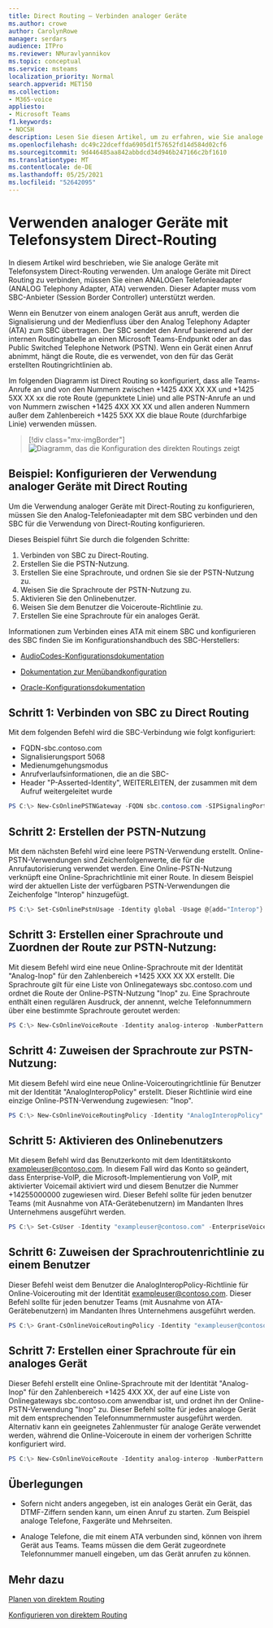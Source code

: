 ```yaml
---
title: Direct Routing – Verbinden analoger Geräte
ms.author: crowe
author: CarolynRowe
manager: serdars
audience: ITPro
ms.reviewer: NMuravlyannikov
ms.topic: conceptual
ms.service: msteams
localization_priority: Normal
search.appverid: MET150
ms.collection:
- M365-voice
appliesto:
- Microsoft Teams
f1.keywords:
- NOCSH
description: Lesen Sie diesen Artikel, um zu erfahren, wie Sie analoge Geräte mit Microsoft-Telefon Direct-Routing verwenden.
ms.openlocfilehash: dc49c22dceffda6905d1f57652fd14d584d02cf6
ms.sourcegitcommit: 9d446485aa842abbdcd34d946b247166c2bf1610
ms.translationtype: MT
ms.contentlocale: de-DE
ms.lasthandoff: 05/25/2021
ms.locfileid: "52642095"
---
```

# <a name="how-to-use-analog-devices-with-phone-system-direct-routing"></a>Verwenden analoger Geräte mit Telefonsystem Direct-Routing

In diesem Artikel wird beschrieben, wie Sie analoge Geräte mit Telefonsystem Direct-Routing verwenden. Um analoge Geräte mit Direct Routing zu verbinden, müssen Sie einen ANALOGen Telefonieadapter (ANALOG Telephony Adapter, ATA) verwenden. Dieser Adapter muss vom SBC-Anbieter (Session Border Controller) unterstützt werden. 

Wenn ein Benutzer von einem analogen Gerät aus anruft, werden die Signalisierung und der Medienfluss über den Analog Telephony Adapter (ATA) zum SBC übertragen.  Der SBC sendet den Anruf basierend auf der internen Routingtabelle an einen Microsoft Teams-Endpunkt oder an das Public Switched Telephone Network (PSTN).  Wenn ein Gerät einen Anruf abnimmt, hängt die Route, die es verwendet, von den für das Gerät erstellten Routingrichtlinien ab.

Im folgenden Diagramm ist Direct Routing so konfiguriert, dass alle Teams-Anrufe an und von den Nummern zwischen +1425 4XX XX XX und +1425 5XX XX xx die rote Route (gepunktete Linie) und alle PSTN-Anrufe an und von Nummern zwischen +1425 4XX XX XX und allen anderen Nummern außer dem Zahlenbereich +1425 5XX XX die blaue Route (durchfarbige Linie) verwenden müssen. 

> [!div class="mx-imgBorder"]
> ![Diagramm, das die Konfiguration des direkten Routings zeigt](media/direct-routing-analog-device.png)

## <a name="example--how-to-configure-the-use-of-analog-devices-with-direct-routing"></a>Beispiel: Konfigurieren der Verwendung analoger Geräte mit Direct Routing

Um die Verwendung analoger Geräte mit Direct-Routing zu konfigurieren, müssen Sie den Analog-Telefonieadapter mit dem SBC verbinden und den SBC für die Verwendung von Direct-Routing konfigurieren. 

Dieses Beispiel führt Sie durch die folgenden Schritte:

1. Verbinden von SBC zu Direct-Routing.
2. Erstellen Sie die PSTN-Nutzung.
3. Erstellen Sie eine Sprachroute, und ordnen Sie sie der PSTN-Nutzung zu.
4. Weisen Sie die Sprachroute der PSTN-Nutzung zu.
5. Aktivieren Sie den Onlinebenutzer.
6. Weisen Sie dem Benutzer die Voiceroute-Richtlinie zu.
7. Erstellen Sie eine Sprachroute für ein analoges Gerät.

Informationen zum Verbinden eines ATA mit einem SBC und konfigurieren des SBC finden Sie im Konfigurationshandbuch des SBC-Herstellers:

- [AudioCodes-Konfigurationsdokumentation](https://www.audiocodes.com/media/14278/connecting-audiocodes-sbc-with-analog-device-to-microsoft-teams-direct-routing-enterprise-model-configuration-note.pdf)

- [Dokumentation zur Menübandkonfiguration](https://support.sonus.net/display/UXDOC81/Connect+SBC+Edge+to+Microsoft+Teams+Direct+Routing+to+Support+Analog+Devices)
- [Oracle-Konfigurationsdokumentation](https://www.oracle.com/technical-resources/documentation/acme-packet.html#Link-MicrosoftTeams)

## <a name="step-1--connect-the-sbc-to-direct-routing"></a>Schritt 1:  Verbinden von SBC zu Direct Routing

Mit dem folgenden Befehl wird die SBC-Verbindung wie folgt konfiguriert:

- FQDN-sbc.contoso.com
- Signalisierungsport 5068
- Medienumgehungsmodus
- Anrufverlaufsinformationen, die an die SBC-
- Header "P-Asserted-Identity", WEITERLEITEN, der zusammen mit dem Aufruf weitergeleitet wurde 

```powershell
PS C:\> New-CsOnlinePSTNGateway -FQDN sbc.contoso.com -SIPSignalingPort 5068 -ForwardCallHistory $true -ForwardPAI $true -MediaBypass $true -Enabled $true 
```

## <a name="step-2--create-the-pstn-usage"></a>Schritt 2: Erstellen der PSTN-Nutzung 

Mit dem nächsten Befehl wird eine leere PSTN-Verwendung erstellt. Online-PSTN-Verwendungen sind Zeichenfolgenwerte, die für die Anrufautorisierung verwendet werden. Eine Online-PSTN-Nutzung verknüpft eine Online-Sprachrichtlinie mit einer Route. In diesem Beispiel wird der aktuellen Liste der verfügbaren PSTN-Verwendungen die Zeichenfolge "Interop" hinzugefügt. 

```powershell
PS C:\> Set-CsOnlinePstnUsage -Identity global -Usage @{add="Interop"} 
```

## <a name="step-3--create-a-voice-route-and-associate-it-with-the-pstn-usage"></a>Schritt 3: Erstellen einer Sprachroute und Zuordnen der Route zur PSTN-Nutzung:

Mit diesem Befehl wird eine neue Online-Sprachroute mit der Identität "Analog-Inop" für den Zahlenbereich +1425 XXX XX XX erstellt.  Die Sprachroute gilt für eine Liste von Onlinegateways sbc.contoso.com und ordnet die Route der Online-PSTN-Nutzung "Inop" zu. Eine Sprachroute enthält einen regulären Ausdruck, der annennt, welche Telefonnummern über eine bestimmte Sprachroute geroutet werden:

```powershell
PS C:\> New-CsOnlineVoiceRoute -Identity analog-interop -NumberPattern "^\+1(425)(\d{7})$" -OnlinePstnGatewayList sbc.contoso.com -Priority 1 -OnlinePstnUsages "Interop"
```

## <a name="step-4-assign-the-voice-route-to-the-pstn-usage"></a>Schritt 4: Zuweisen der Sprachroute zur PSTN-Nutzung:

Mit diesem Befehl wird eine neue Online-Voiceroutingrichtlinie für Benutzer mit der Identität "AnalogInteropPolicy" erstellt. Dieser Richtlinie wird eine einzige Online-PSTN-Verwendung zugewiesen: "Inop".

```powershell
PS C:\> New-CsOnlineVoiceRoutingPolicy -Identity "AnalogInteropPolicy" -Name "AnalogInteropPolicy" -OnlinePstnUsages "Interop"
```

## <a name="step-5-enable-the-online-user"></a>Schritt 5: Aktivieren des Onlinebenutzers

Mit diesem Befehl wird das Benutzerkonto mit dem Identitätskonto exampleuser@contoso.com. In diesem Fall wird das Konto so geändert, dass Enterprise-VoIP, die Microsoft-Implementierung von VoIP, mit aktivierter Voicemail aktiviert wird und diesem Benutzer die Nummer +14255000000 zugewiesen wird.  Dieser Befehl sollte für jeden benutzer Teams (mit Ausnahme von ATA-Gerätebenutzern) im Mandanten Ihres Unternehmens ausgeführt werden.

```powershell
PS C:\> Set-CsUser -Identity "exampleuser@contoso.com" -EnterpriseVoiceEnabled $True -HostedVoiceMail $True -OnPremLineUri "tel:+14255000000"
```

## <a name="step-6-assign-the-voice-route-policy-to-a-user"></a>Schritt 6: Zuweisen der Sprachroutenrichtlinie zu einem Benutzer

Dieser Befehl weist dem Benutzer die AnalogInteropPolicy-Richtlinie für Online-Voicerouting mit der Identität exampleuser@contoso.com.  Dieser Befehl sollte für jeden benutzer Teams (mit Ausnahme von ATA-Gerätebenutzern) im Mandanten Ihres Unternehmens ausgeführt werden.

```powershell
PS C:\> Grant-CsOnlineVoiceRoutingPolicy -Identity "exampleuser@contoso.com" -PolicyName "AnalogInteropPolicy" 
```

## <a name="step-7--create-a-voice-route-for-an-analog-device"></a>Schritt 7: Erstellen einer Sprachroute für ein analoges Gerät

Dieser Befehl erstellt eine Online-Sprachroute mit der Identität "Analog-Inop" für den Zahlenbereich +1425 4XX XX, der auf eine Liste von Onlinegateways sbc.contoso.com anwendbar ist, und ordnet ihn der Online-PSTN-Verwendung "Inop" zu.  Dieser Befehl sollte für jedes analoge Gerät mit dem entsprechenden Telefonnummernmuster ausgeführt werden. Alternativ kann ein geeignetes Zahlenmuster für analoge Geräte verwendet werden, während die Online-Voiceroute in einem der vorherigen Schritte konfiguriert wird.

```powershell
PS C:\> New-CsOnlineVoiceRoute -Identity analog-interop -NumberPattern "^\+1(4254)(\d{6})$"  -OnlinePstnGatewayList sbc.contoso.com -Priority 1 -OnlinePstnUsages "Interop"
```

## <a name="considerations"></a>Überlegungen

- Sofern nicht anders angegeben, ist ein analoges Gerät ein Gerät, das DTMF-Ziffern senden kann, um einen Anruf zu starten. Zum Beispiel analoge Telefone, Faxgeräte und Mehrseiten.

- Analoge Telefone, die mit einem ATA verbunden sind, können von ihrem Gerät aus Teams. Teams müssen die dem Gerät zugeordnete Telefonnummer manuell eingeben, um das Gerät anrufen zu können.  
 

## <a name="see-also"></a>Mehr dazu

[Planen von direktem Routing](direct-routing-plan.md)

[Konfigurieren von direktem Routing](direct-routing-configure.md)
